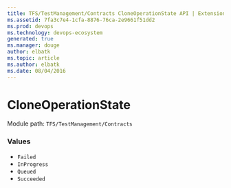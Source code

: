 ```yaml
---
title: TFS/TestManagement/Contracts CloneOperationState API | Extensions for Visual Studio Team Services
ms.assetid: 7fa3c7e4-1cfa-8876-76ca-2e9661f51dd2
ms.prod: devops
ms.technology: devops-ecosystem
generated: true
ms.manager: douge
author: elbatk
ms.topic: article
ms.author: elbatk
ms.date: 08/04/2016
---
```


# CloneOperationState

Module path: `TFS/TestManagement/Contracts`

### Values

* `Failed` 
* `InProgress` 
* `Queued` 
* `Succeeded` 
